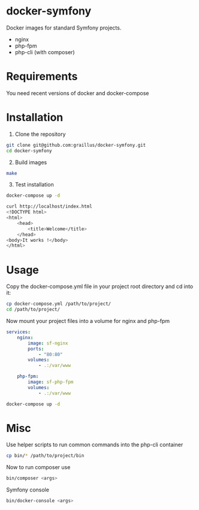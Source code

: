 docker-symfony
==============

Docker images for standard Symfony projects.

* nginx
* php-fpm
* php-cli (with composer)

# Requirements

You need recent versions of docker and docker-compose

# Installation

1. Clone the repository
```sh
git clone git@github.com:graillus/docker-symfony.git
cd docker-symfony
```

2. Build images
```sh
make
```

3. Test installation
```sh
docker-compose up -d
```
```sh
curl http://localhost/index.html
<!DOCTYPE html>
<html>
	<head>
		<title>Welcome</title>
	</head>
<body>It works !</body>
</html>
```


# Usage

Copy the docker-compose.yml file in your project root directory and cd into it:
```sh
cp docker-compose.yml /path/to/project/
cd /path/to/project/
```

Now mount your project files into a volume for nginx and php-fpm
```yaml
services:
    nginx:
        image: sf-nginx
        ports:
            - "80:80"
        volumes:
            - .:/var/www

    php-fpm:
        image: sf-php-fpm
        volumes:
            - .:/var/www
```

```sh
docker-compose up -d
```
# Misc

Use helper scripts to run common commands into the php-cli container
```sh
cp bin/* /path/to/project/bin
```

Now to run composer use
```sh
bin/composer <args>
```

Symfony console
```sh
bin/docker-console <args>
```

